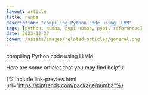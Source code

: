 ```yaml
---
layout: article
title: numba
description: "compiling Python code using LLVM"
tags: [python, numba, pypi numba, pypi, references]
date: 2023-12-27
cover: /assets/images/related-articles/general.png
---
```


compiling Python code using LLVM

Here are some articles that you may find helpful

{% include link-preview.html url="https://piptrends.com/package/numba"%}